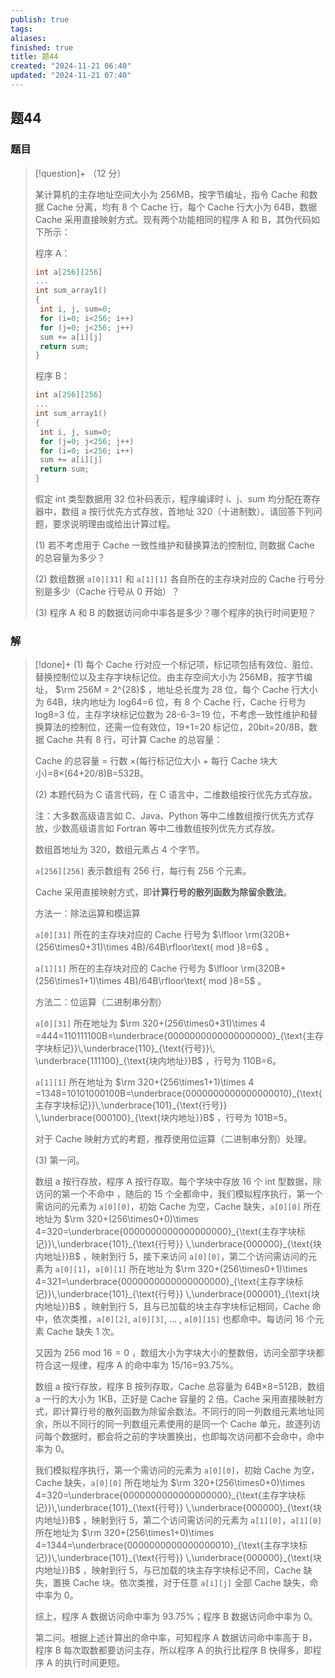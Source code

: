 ```yaml
---
publish: true
tags: 
aliases: 
finished: true
title: 题44
created: "2024-11-21 06:40"
updated: "2024-11-21 07:40"
---
```

## 题44
### 题目
> [!question]+
> （12 分）
> 
> 某计算机的主存地址空间大小为 256MB，按字节编址，指令 Cache 和数据 Cache 分离，均有 8 个 Cache 行，每个 Cache 行大小为 64B，数据 Cache 采用直接映射方式。现有两个功能相同的程序 A 和 B，其伪代码如下所示：
> 
> 程序 A：
> 
> ```cpp
> int a[256][256]
> ...
> int sum_array1()
> {
>  int i, j, sum=0;
>  for (i=0; i<256; i++)
>  for (j=0; j<256; j++)
>  sum += a[i][j]
>  return sum;
> }
> ```
> 
> 程序 B：
> 
> ```cpp
> int a[256][256]
> ...
> int sum_array1()
> {
>  int i, j, sum=0;
>  for (j=0; j<256; j++)
>  for (i=0; i<256; i++)
>  sum += a[i][j]
>  return sum;
> }
> ```
> 
> 假定 int 类型数据用 32 位补码表示，程序编译时 i、j、sum 均分配在寄存器中，数组 a 按行优先方式存放，首地址 320（十进制数）。请回答下列问题，要求说明理由或给出计算过程。
> 
> (1) 若不考虑用于 Cache 一致性维护和替换算法的控制位, 则数据 Cache 的总容量为多少？
> 
> (2) 数组数据 `a[0][31]` 和 `a[1][1]` 各自所在的主存块对应的 Cache 行号分别是多少（Cache 行号从 0 开始）？
> 
> (3) 程序 A 和 B 的数据访问命中率各是多少？哪个程序的执行时间更短？
### 解
> [!done]+
> (1) 每个 Cache 行对应一个标记项，标记项包括有效位、脏位、替换控制位以及主存字块标记位。由主存空间大小为 256MB，按字节编址， $\rm 256M = 2^{28}$ ，地址总长度为 28 位，每个 Cache 行大小为 64B，块内地址为 log64=6 位，有 8 个 Cache 行，Cache 行号为 log8=3 位，主存字块标记位数为 28-6-3=19 位，不考虑一致性维护和替换算法的控制位，还需一位有效位，19+1=20 标记位，20bit=20/8B，数据 Cache 共有 8 行，可计算 Cache 的总容量：
> 
> Cache 的总容量 = 行数 ×(每行标记位大小 + 每行 Cache 块大小)=8×(64+20/8)B=532B。
> 
> (2) 本题代码为 C 语言代码，在 C 语言中，二维数组按行优先方式存放。
> 
> 注：大多数高级语言如 C、Java、Python 等中二维数组按行优先方式存放，少数高级语言如 Fortran 等中二维数组按列优先方式存放。
> 
> 数组首地址为 320，数组元素占 4 个字节。
> 
> `a[256][256]` 表示数组有 256 行，每行有 256 个元素。
> 
> Cache 采用直接映射方式，即**计算行号的散列函数为除留余数法**。
> 
> 方法一：除法运算和模运算
> 
> `a[0][31]` 所在的主存块对应的 Cache 行号为 $\lfloor \rm(320B+(256\times0+31)\times 4B)/64B\rfloor\text{ mod }8=6$ 。
> 
> `a[1][1]` 所在的主存块对应的 Cache 行号为 $\lfloor \rm(320B+(256\times1+1)\times 4B)/64B\rfloor\text{ mod }8=5$ 。
> 
> 方法二：位运算（二进制串分割）
> 
> `a[0][31]` 所在地址为 $\rm 320+(256\times0+31)\times 4 =444=110111100B=\underbrace{0000000000000000000}_{\text{主存字块标记}}\,\underbrace{110}_{\text{行号}}\, \underbrace{111100}_{\text{块内地址}}B$ ，行号为 110B=6。
> 
> `a[1][1]` 所在地址为 $\rm 320+(256\times1+1)\times 4 =1348=10101000100B=\underbrace{0000000000000000010}_{\text{主存字块标记}}\,\underbrace{101}_{\text{行号}} \,\underbrace{000100}_{\text{块内地址}}B$ ，行号为 101B=5。
> 
> 对于 Cache 映射方式的考题，推荐使用位运算（二进制串分割）处理。
> 
> (3) 第一问。
> 
> 数组 a 按行存放，程序 A 按行存取。每个字块中存放 16 个 int 型数据，除访问的第一个不命中 ，随后的 15 个全都命中，我们模拟程序执行，第一个需访问的元素为 `a[0][0]`，初始 Cache 为空，Cache 缺失，`a[0][0]` 所在地址为 $\rm 320+(256\times0+0)\times 4=320=\underbrace{0000000000000000000}_{\text{主存字块标记}}\,\underbrace{101}_{\text{行号}} \,\underbrace{000000}_{\text{块内地址}}B$ ，映射到行 5，接下来访问 `a[0][0]`，第二个访问需访问的元素为 `a[0][1]`，`a[0][1]` 所在地址为 $\rm 320+(256\times0+1)\times 4=321=\underbrace{0000000000000000000}_{\text{主存字块标记}}\,\underbrace{101}_{\text{行号}} \,\underbrace{000001}_{\text{块内地址}}B$ ，映射到行 5，且与已加载的块主存字块标记相同，Cache 命中，依次类推，`a[0][2]`, `a[0][3]`, ... , `a[0][15]` 也都命中。每访问 16 个元素 Cache 缺失 1 次。
> 
> 又因为 $256\text{ mod }16 =0$ ，数组大小为字块大小的整数倍，访问全部字块都符合这一规律，程序 A 的命中率为 15/16=93.75%。
> 
> 数组 a 按行存放，程序 B 按列存取，Cache 总容量为 64B×8=512B，数组 a 一行的大小为 1KB，正好是 Cache 容量的 2 倍。Cache 采用直接映射方式，即计算行号的散列函数为除留余数法。不同行的同一列数组元素地址同余，所以不同行的同一列数组元素使用的是同一个 Cache 单元，故逐列访问每个数据时，都会将之前的字块置换出，也即每次访问都不会命中，命中率为 0。
> 
> 我们模拟程序执行，第一个需访问的元素为 `a[0][0]`，初始 Cache 为空，Cache 缺失，`a[0][0]` 所在地址为 $\rm 320+(256\times0+0)\times 4=320=\underbrace{0000000000000000000}_{\text{主存字块标记}}\,\underbrace{101}_{\text{行号}} \,\underbrace{000000}_{\text{块内地址}}B$ ，映射到行 5，第二个访问需访问的元素为 `a[1][0]`，`a[1][0]` 所在地址为 $\rm 320+(256\times1+0)\times 4=1344=\underbrace{0000000000000000010}_{\text{主存字块标记}}\,\underbrace{101}_{\text{行号}} \,\underbrace{000000}_{\text{块内地址}}B$ ，映射到行 5，与已加载的块主存字块标记不同，Cache 缺失，置换 Cache 块。依次类推，对于任意 `a[i][j]` 全部 Cache 缺失，命中率为 0。
> 
> 综上，程序 A 数据访问命中率为 93.75%；程序 B 数据访问命中率为 0。
> 
> 第二问。根据上述计算出的命中率，可知程序 A 数据访问命中率高于 B，程序 B 每次取数都要访问主存，所以程序 A 的执行比程序 B 快得多，即程序 A 的执行时间更短。